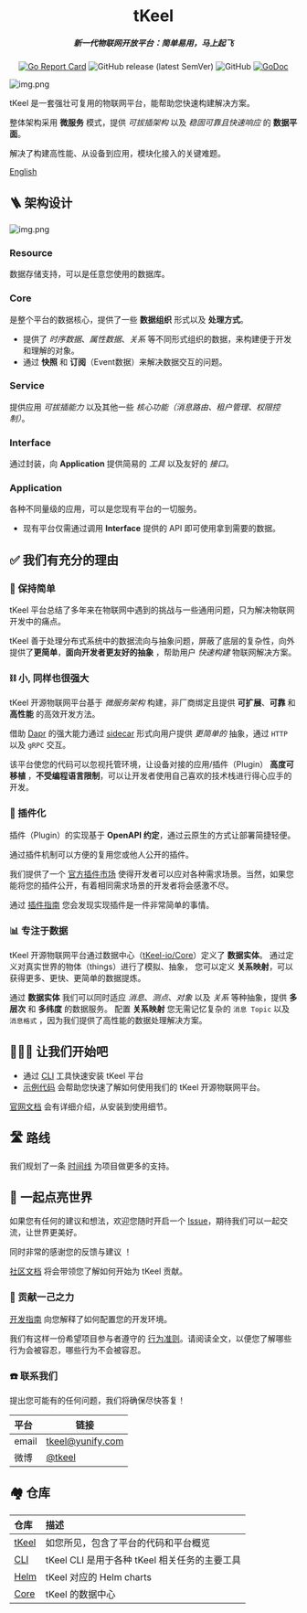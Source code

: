 <h1 align="center"> tKeel</h1>
<h5 align="center"> 新一代物联网开放平台：简单易用，马上起飞</h5>
<div align="center">

[![Go Report Card](https://goreportcard.com/badge/github.com/tkeel-io/tkeel)](https://goreportcard.com/report/github.com/tkeel-io/tkeel)
![GitHub release (latest SemVer)](https://img.shields.io/github/v/release/tkeel-io/tkeel)
![GitHub](https://img.shields.io/github/license/tkeel-io/tkeel?style=plastic)
[![GoDoc](https://godoc.org/github.com/tkeel-io/tkeel?status.png)](http://godoc.org/github.com/tkeel-io/tkeel)
</div>


![img.png](docs/images/img/system.png)

tKeel 是一套强壮可复用的物联网平台，能帮助您快速构建解决方案。

整体架构采用 **微服务** 模式，提供 *可拔插架构* 以及 *稳固可靠且快速响应* 的 **数据平面**。

解决了构建高性能、从设备到应用，模块化接入的关键难题。 

[English](README.md)

## 🪜 架构设计

![img.png](docs/images/img/layer.png)
### **Resource**
数据存储支持，可以是任意您使用的数据库。
### **Core**
是整个平台的数据核心，提供了一些 **数据组织** 形式以及 **处理方式**。
 - 提供了 *时序数据*、_属性数据_、*关系* 等不同形式组织的数据，来构建便于开发和理解的对象。
 - 通过 **快照** 和 **订阅**（Event数据）来解决数据交互的问题。

### **Service** 
提供应用 *可拔插能力* 以及其他一些 *核心功能（消息路由、租户管理、权限控制）*。
### **Interface**
通过封装，向 **Application** 提供简易的 *工具* 以及友好的 *接口*。
### **Application**
各种不同量级的应用，可以是您现有平台的一切服务。
- 现有平台仅需通过调用 **Interface** 提供的 API 即可使用拿到需要的数据。

## ✅ 我们有充分的理由

### 🥛 保持简单 
tKeel 平台总结了多年来在物联网中遇到的挑战与一些通用问题，只为解决物联网开发中的痛点。

tKeel 善于处理分布式系统中的数据流向与抽象问题，屏蔽了底层的复杂性，向外提供了**更简单**，**面向开发者更友好的抽象** ，帮助用户 *快速构建* 物联网解决方案。

### ⛓️ 小, 同样也很强大
tKeel 开源物联网平台基于 *微服务架构* 构建，非厂商绑定且提供 **可扩展**、**可靠** 和 **高性能** 的高效开发方法。

借助 [Dapr](https://dapr.io) 的强大能力通过 [sidecar](https://docs.dapr.io/concepts/dapr-services/sidecar/) 形式向用户提供 *更简单的* 抽象，通过 `HTTP` 以及 `gRPC` 交互。

该平台使您的代码可以忽视托管环境，让设备对接的应用/插件（Plugin） **高度可移植** ，**不受编程语言限制**，可以让开发者使用自己喜欢的技术栈进行得心应手的开发。

### 🔌 插件化
插件（Plugin）的实现基于 **OpenAPI 约定**，通过云原生的方式让部署简捷轻便。

通过插件机制可以方便的复用您或他人公开的插件。

我们提供了一个 [官方插件市场]() 使得开发者可以应对各种需求场景。当然，如果您能将您的插件公开，有着相同需求场景的开发者将会感激不尽。

通过 [插件指南]() 您会发现实现插件是一件非常简单的事情。

### 📊 专注于数据
tKeel 开源物联网平台通过数据中心（[tKeel-io/Core](https://github.com/tkeel-io/core )）定义了 **数据实体**。 
通过定义对真实世界的物体（things）进行了模拟、抽象，
您可以定义 **关系映射**，可以获得更多、更快、更简单的数据提炼。

通过 **数据实体** 我们可以同时适应 *消息*、_测点_、*对象* 以及 *关系* 等种抽象，提供 **多层次** 和 **多纬度** 的数据服务。
配置 **关系映射** 您无需记忆复杂的 `消息 Topic` 以及 `消息格式` ，因为我们提供了高性能的数据处理解决方案。


## 🏃🏻‍♀️ 让我们开始吧

* 通过 [CLI](https://github.com/tkeel-io/cli#) 工具快速安装 tKeel 平台
* [示例代码](https://github.com/tkeel-io/tkeel/tree/main/example) 会帮助您快速了解如何使用我们的 tKeel 开源物联网平台。

[官网文档]() 会有详细介绍，从安装到使用细节。

## 🛣️ 路线
我们规划了一条 [时间线](https://github.com/tkeel-io/tkeel/issues/30) 为项目做更多的支持。

## 💬 一起点亮世界
如果您有任何的建议和想法，欢迎您随时开启一个 [Issue](https://github.com/tkeel-io/keel/issues )，期待我们可以一起交流，让世界更美好。

同时非常的感谢您的反馈与建议 ！

[社区文档](docs/development/README.md) 将会带领您了解如何开始为 tKeel 贡献。

### 🧱 贡献一己之力

[开发指南](docs/development/developing-tkeel.md) 向您解释了如何配置您的开发环境。

我们有这样一份希望项目参与者遵守的 [行为准则](docs/community/code-of-conduct.md)。请阅读全文，以便您了解哪些行为会被容忍，哪些行为不会被容忍。

### ☎️ 联系我们
提出您可能有的任何问题，我们将确保尽快答复！

| 平台 | 链接 |
|:---|----|
|email| tkeel@yunify.com|
|微博| [@tkeel]()|

## 🏘️ 仓库

| 仓库 | 描述 |
|:-----|:------------|
| [tKeel](https://github.com/tkeel-io/tkeel) | 如您所见，包含了平台的代码和平台概览|
| [CLI](https://github.com/tkeel-io/cli) | tKeel CLI 是用于各种 tKeel 相关任务的主要工具 |
| [Helm](https://github.com/tkeel-io/helm-charts) | tKeel 对应的 Helm charts |
| [Core](https://github.com/tkeel-io/core) | tKeel 的数据中心 |

